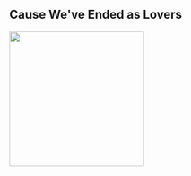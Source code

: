 

## Cause We've Ended as Lovers
[<img width="240" src="https://img.youtube.com/vi/MD3QRKuIE1w/maxresdefault.jpg">](https://www.youtube.com/watch?v=MD3QRKuIE1w)


